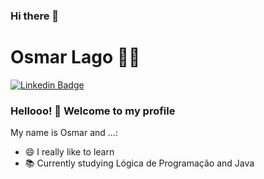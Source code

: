 ### Hi there 👋

<!--
**Osmarjulia/Osmarjulia** is a ✨ _special_ ✨ repository because its `README.md` (this file) appears on your GitHub profile.

Here are some ideas to get you started:

- 🔭 I’m currently working on ...
- 🌱 I’m currently learning ...
- 👯 I’m looking to collaborate on ...
- 🤔 I’m looking for help with ...
- 💬 Ask me about ...
- 📫 How to reach me: ...
- 😄 Pronouns: ...
- ⚡ Fun fact: ...
-->


# Osmar Lago :man_technologist:

[![Linkedin Badge](https://img.shields.io/badge/-LinkedIn-blue?style=flat-square&logo=Linkedin&logoColor=white&link=https://www.linkedin.com/in/osmar-lago-019944130/)](https://www.linkedin.com/in/osmar-lago-019944130/)

### Hellooo! 👋 Welcome to my profile

My name is Osmar and ...:

 - 😄 I really like to learn
 - 📚 Currently studying Lógica de Programação and Java
 

